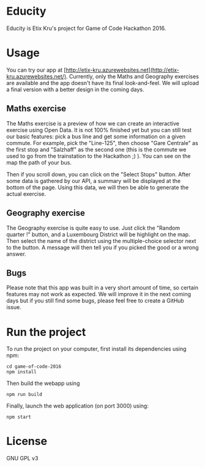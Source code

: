 # Educity

Educity is Etix Kru's project for Game of Code Hackathon 2016.

# Usage

You can try our app at [http://etix-kru.azurewebsites.net](http://etix-kru.azurewebsites.net/). Currently, only the Maths and Geography exercises are available and the app doesn't have its final look-and-feel. We will upload a final version with a better design in the coming days.

## Maths exercise

The Maths exercise is a preview of how we can create an interactive exercise using Open Data. It is not 100% finished yet but you can still test our basic features: pick a bus line and get some information on a given commute. For example, pick the "Line-125", then choose "Gare Centrale" as the first stop and "Salzhaff" as the second one (this is the commute we used to go from the trainstation to the Hackathon ;) ). You can see on the map the path of your bus.

Then if you scroll down, you can click on the "Select Stops" button. After some data is gathered by our API, a summary will be displayed at the bottom of the page. Using this data, we will then be able to generate the actual exercise.

## Geography exercise

The Geography exercise is quite easy to use. Just click the "Random quarter !" button, and a Luxembourg District will be highlight on the map. Then select the name of the district using the multiple-choice selector next to the button. A message will then tell you if you picked the good or a wrong answer.

## Bugs

Please note that this app was built in a very short amount of time, so certain features may not work as expected. We will improve it in the next coming days but if you still find some bugs, please feel free to create a GitHub issue.

# Run the project

To run the project on your computer, first install its dependencies using npm:

```
cd game-of-code-2016
npm install
```

Then build the webapp using

```
npm run build
```

Finally, launch the web application (on port 3000) using:

```
npm start
```

# License

GNU GPL v3